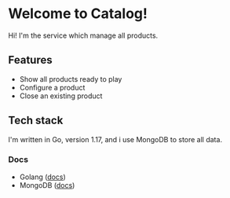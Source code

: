 # Welcome to Catalog!

Hi! I'm the service which manage all products.

## Features

 - Show all products ready to play
 - Configure a product
 - Close an existing product

## Tech stack

I'm written in Go, version 1.17, and i use MongoDB to store all data.

### Docs
 - Golang ([docs](https://golang.org/)) 
 - MongoDB ([docs](https://www.mongodb.com/)) 